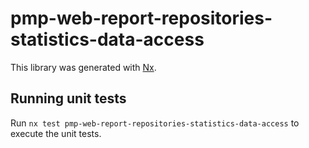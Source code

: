 # pmp-web-report-repositories-statistics-data-access

This library was generated with [Nx](https://nx.dev).

## Running unit tests

Run `nx test pmp-web-report-repositories-statistics-data-access` to execute the unit tests.
